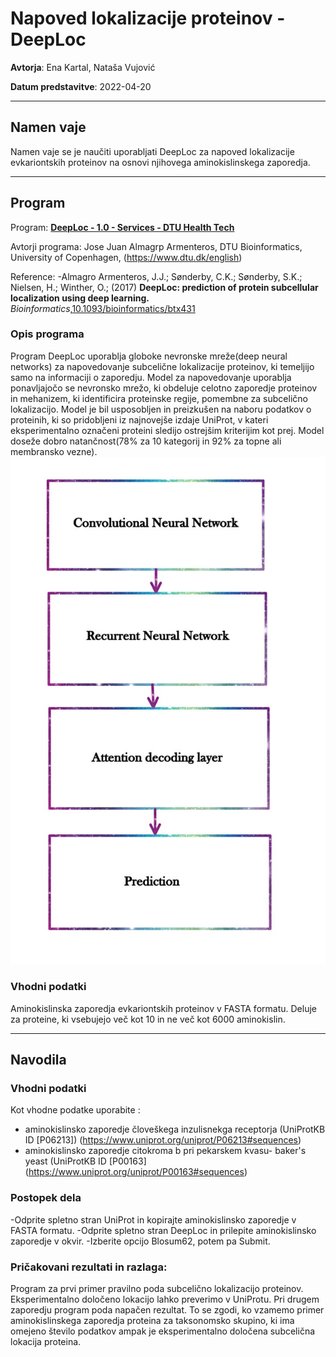# Napoved lokalizacije proteinov - DeepLoc
**Avtorja**: Ena Kartal, Nataša Vujović

**Datum predstavitve**: 2022-04-20

-----
## Namen vaje
Namen vaje se je naučiti uporabljati DeepLoc za napoved lokalizacije evkariontskih proteinov na osnovi njihovega aminokislinskega zaporedja.

-----
## Program
Program: [**DeepLoc - 1.0 - Services - DTU Health Tech**](https://services.healthtech.dtu.dk/service.php?DeepLoc-1.0)

Avtorji programa: Jose Juan Almagrp Armenteros, DTU Bioinformatics, University of Copenhagen, (https://www.dtu.dk/english)

Reference:
-Almagro Armenteros, J.J.; Sønderby, C.K.; Sønderby, S.K.; Nielsen, H.; Winther, O.; (2017) **DeepLoc: prediction of protein subcellular localization using deep learning.** *Bioinformatics*,[10.1093/bioinformatics/btx431](https://doi.org/10.1093/bioinformatics/btx431)
### Opis programa
Program DeepLoc uporablja globoke nevronske mreže(deep neural networks) za napovedovanje subcelične lokalizacije proteinov, ki temeljijo samo na informaciji o zaporedju. Model za napovedovanje uporablja ponavljajočo se nevronsko mrežo, ki obdeluje celotno zaporedje proteinov in mehanizem, ki identificira proteinske regije, pomembne za subcelično lokalizacijo. Model je bil usposobljen in preizkušen na naboru podatkov o proteinih, ki so pridobljeni iz najnovejše izdaje UniProt, v kateri eksperimentalno označeni proteini sledijo ostrejšim kriterijim kot prej. Model doseže dobro natančnost(78% za 10 kategorij in 92% za topne ali membransko vezne).
![DeepLoc](s04-deeploc-pregled.jpg)
### Vhodni podatki
Aminokislinska zaporedja evkariontskih proteinov v FASTA formatu. Deluje za proteine, ki vsebujejo več kot 10 in ne več kot 6000 aminokislin.

-----
## Navodila

### Vhodni podatki
Kot vhodne podatke uporabite :

- aminokislinsko zaporedje človeškega inzulisnekga receptorja (UniProtKB ID [P06213])
  (https://www.uniprot.org/uniprot/P06213#sequences)
- aminokislinsko zaporedje citokroma b pri pekarskem kvasu- baker's yeast (UniProtKB ID [P00163]
  (https://www.uniprot.org/uniprot/P00163#sequences)

### Postopek dela
-Odprite spletno stran UniProt in kopirajte aminokislinsko zaporedje v FASTA formatu.
-Odprite spletno stran DeepLoc in prilepite aminokislinsko zaporedje v okvir.
-Izberite opcijo Blosum62, potem pa Submit.

### Pričakovani rezultati in razlaga:
Program za prvi primer pravilno poda subcelično lokalizacijo proteinov. Eksperimentalno določeno lokacijo lahko preverimo v UniProtu.
Pri drugem zaporedju program poda napačen rezultat. To se zgodi, ko vzamemo primer aminokislinskega zaporedja proteina za taksonomsko skupino, ki ima omejeno število podatkov ampak je eksperimentalno določena subcelična lokacija proteina.
